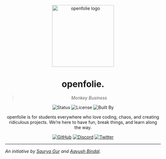 <div align="center">

<img height="200" src="https://github.com/user-attachments/assets/9440af66-82e0-42af-b5d5-7a10396c7a6b" alt="openfolie logo">

# openfolie.

> _Monkey Business_

![Status](https://img.shields.io/badge/status-chaotic%20neutral-blueviolet?style=flat-square)
![License](https://img.shields.io/badge/license-WTFPL-black?style=flat-square)
![Built By](https://img.shields.io/badge/built%20by-Saurya%20&%20Aayush-brown?style=flat-square)

openfolie is for students everywhere who love coding, chaos, and creating ridiculous projects. We’re here to have fun, break things, and learn along the way.

</div>

<div align="center">

[![GitHub](https://img.shields.io/badge/Contribute%20on-GitHub-blue?style=for-the-badge&logo=github)](https://github.com/openfolie)
[![Discord](https://img.shields.io/badge/Join%20us%20on-Discord-purple?style=for-the-badge&logo=discord)](https://discord.gg/aYWvkexAja)
[![Twitter](https://img.shields.io/badge/Follow%20us%20on-Twitter-blue?style=for-the-badge&logo=twitter)](https://x.com/sauryagur)

</div>

---


_An initiative by [Saurya Gur](https://linkedin.com/in/sauryagur) and [Aayush Bindal](https://www.linkedin.com/in/aayush-bindal/)._
